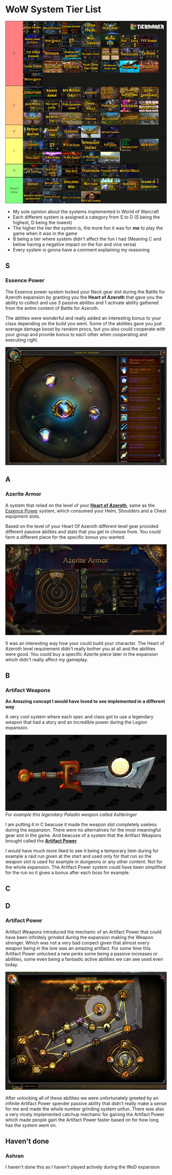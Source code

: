 # WoW System Tier List

![Tierlist](images/tierlist.png)

- My sole opinion about the systems implemented in World of Warcraft
- Each different system is assigned a category from S to D (S being the highest, D being the lowest)
- The higher the tier the system is, the more fun it was for **me** to play the game when it was in the game
- B being a tier where system didn't affect the fun I had (Meaning C and below having a negative impact on the fun and vice versa)
- Every system is gonna have a comment explaining my reasoning

## S

### Essence Power
The Essence power system locked your Neck gear slot during the Battle for Azeroth expansion by granting you the **Heart of Azeroth** that gave you the ability to collect and use 3 passive abilites and 1 activate ability gathered from the entire content of Battle for Azeroth.

The ablities were wonderful and really added an interesting bonus to your class depending on the build you went. Some of the abilities gave you just average damage boost by random procs, but you also could cooperate with your group and provide bonus to each other when cooperating and executing right.

![Esesence Power System](images/essence-power.png "The Essence Power System")

## A

### Azerite Armor
A system that relied on the level of your **[Heart of Azeroth](#heart-of-azeroth)**, same as the [Essence Power](#essence-power) system, which consumed your Helm, Shoulders and a Chest equipment slots.

Based on the level of your Heart Of Azeroth different level gear provided different passive abilites and stats that you get to choose from. You could farm a different piece for the specific bonus you wanted.

![Azerite Armor System](images/azerite-armor.png "The Azerite Armor System")

It was an interesting way how your could build your character. The Heart of Azeroth level requirement didn't really bother you at all and the abilities were good. You could buy a specific Azerite piece later in the expansion which didn't really affect my gameplay.

## B

### Artifact Weapons
**An Amazing concept I would have loved to see implemented in a different way**

A very cool system where each spec and class got to use a legendary weapon that had a story and an incredible power during the Legion expansion. 

![Ashbringer](images/ashbringer-retribution-paladin.png "The Ashbringer")
*For example this legendary Paladin weapon called Ashbringer*

I am putting it in C beacuse it made the weapon slot completely useless during the expansion. There were no alternatives for the most meaningful gear slot in the game. And beacuse of a system that the Artifact Weapons brought called the **[Artifact Power](#artifact-power)**.

I would have much more liked to see it being a temporary item during for example a raid run given at the start and used only for that run so the weapon slot is used for example in dungeons or any other content. Not for the whole expansion. The Artifact Power system could have been simplified for the run so it gives a bonus after each boss for example.

## C



## D

### Artifact Power

Artifact Weapons introduced the mechanic of an Artifact Power that could have been infinitely grinded during the expansion making the Weapon stronger. Which was not a very bad conpect given that almost every weapon being in the lore was an amazing artifact. For some time this Artifact Power unlocked a new perks some being a passive increases or abilities, some even being a fantastic active abilities we can see used even today.

![Ashbringer Artifact System](images/ashbringer-retribution-paladin-artifact-power.png "The Ashbringer Artifact Power")

After unlocking all of these abilities we were unfortunately greeted by an infinite Artifact Power spender passive ability that didn't really make a sense for me and made the whole number grinding system unfun. There was also a very nicely implemented catchup mechanic for gaining the Artifact Power which made people gain the Artifact Power faster based on for how long has the system went on.

## Haven't done

### Ashran

I haven't done this as I haven't played actively during the WoD expansion